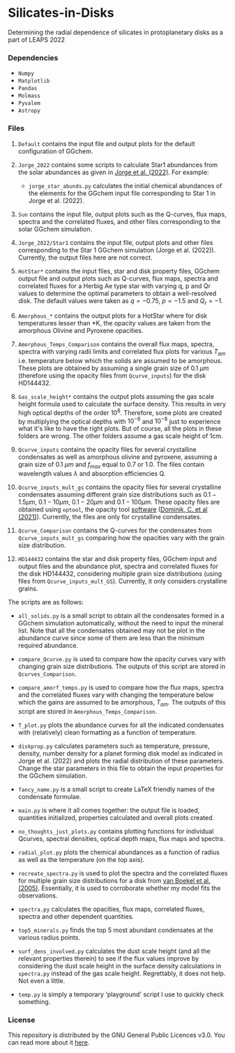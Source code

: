 # Silicates-in-Disks

Determining the radial dependence of silicates in protoplanetary disks as a part of LEAPS 2022

### Dependencies

* `Numpy`
* `Matplotlib`
* `Pandas`
* `Molmass`
* `Pyvalem`
* `Astropy`

### Files

1. `Default` contains the input file and output plots for the default configuration of GGchem.

2. `Jorge_2022` contains some scripts to calculate Star1 abundances from the solar abundances as given in [Jorge et al. (2022)](https://arxiv.org/pdf/2202.13920.pdf). For example:

   * `jorge_star_abunds.py` calculates the initial chemical abundances of the elements for the GGchem input file corresponding to Star 1 in Jorge et al. (2022).
   
3. `Sun` contains the input file, output plots such as the Q-curves, flux maps, spectra and the correlated fluxes, and other files corresponding to the solar GGchem simulation.

4. `Jorge_2022/Star1` contains the input file, output plots and other files corresponding to the Star 1 GGchem simulation (Jorge et al. (2022)). Currently, the output files here are not correct.

5. `HotStar*` contains the input files, star and disk property files, GGchem output file and output plots such as Q-curves, flux maps, spectra and correlated fluxes for a Herbig Ae type star with varying q, p and Qr values to determine the optimal parameters to obtain a well-resolved disk. The default values were taken as $q=-0.75$, $p=-1.5$ and $Q_r=-1$.

6. `Amorphous_*` contains the output plots for a HotStar where for disk temperatures lesser than *K, the opacity values are taken from the amorphous Olivine and Pyroxene opacities.

7. `Amorphous_Temps_Comparison` contains the overall flux maps, spectra, spectra with varying radii limits and correlated flux plots for various $T_{am}$ i.e. temperature below which the solids are assumed to be amorphous. These plots are obtained by assuming a single grain size of 0.1 $\mu m$ (therefore using the opacity files from `Qcurve_inputs`) for the disk HD144432. 

8. `Gas_scale_height*` contains the output plots assuming the gas scale height formula used to calculate the surface density. This results in very high optical depths of the order $10^8$. Therefore, some plots are created by multiplying the optical depths with $10^{-6}$ and $10^{-8}$ just to experience what it's like to have the right plots. But of course, all the plots in these folders are wrong. The other folders assume a gas scale height of 1cm. 

9. `Qcurve_inputs` contains the opacity files for several crystalline condensates as well as amorphous olivine and pyroxene, assuming a grain size of 0.1 $\mu m$ and $f_{max}$ equal to 0.7 or 1.0. The files contain wavelength values $\lambda$ and absorption efficiencies Q.

10. `Qcurve_inputs_mult_gs` contains the opacity files for several crystalline condensates assuming different grain size distributions such as $0.1-1.5 \mu m$, $0.1-10 \mu m$, $0.1-20 \mu m$ and $0.1-100 \mu m$. These opacity files are obtained using `optool`, the opacity tool [software](https://github.com/cdominik/optool) ([Dominik, C. et al (2021)](https://ui.adsabs.harvard.edu/abs/2021ascl.soft04010D)). Currently, the files are only for crystalline condensates.

11. `Qcurve_Comparison` contains the Q-curves for the condensates from `Qcurve_inputs_mult_gs` comparing how the opacities vary with the grain size distribution. 

12. `HD144432` contains the star and disk property files, GGchem input and output files and the abundance plot, spectra and correlated fluxes for the disk HD144432, considering multiple grain size distributions (using files from `Qcurve_inputs_mult_GS`). Currently, it only considers crystalline grains.

The scripts are as follows:

   * `all_solids.py` is a small script to obtain all the condensates formed in a GGchem simulation automatically, without the need to input the mineral list. Note that all the condensates obtained may not be plot in the abundance curve since some of them are less than the minimum required abundance.
   
   * `compare_Qcurve.py` is used to compare how the opacity curves vary with changing grain size distributions. The outputs of this script are stored in `Qcurves_Comparison`. 
   
   * `compare_amorf_temps.py` is used to compare how the flux maps, spectra and the correlated fluxes vary with changing the temperature below which the gains are assumed to be amorphous, $T_{am}$. The outputs of this script are stored in `Amorphous_Temps_Comparison`.

   * `T_plot.py` plots the abundance curves for all the indicated condensates with (relatively) clean formatting as a function of temperature.
    
   * `diskprop.py` calculates parameters such as temperature, pressure, density, number density for a planet forming disk model as indicated in Jorge et al. (2022) and plots the radial distribution of these parameters. Change the star parameters in this file to obtain the input properties for the GGchem simulation.
   
   * `fancy_name.py` is a small script to create LaTeX friendly names of the condensate formulae.
   
   * `main.py` is where it all comes together: the output file is loaded, quantities initialized, properties calculated and overall plots created.
   
   * `no_thoughts_just_plots.py` contains plotting functions for individual Qcurves, spectral densities, optical depth maps, flux maps and spectra.
    
   * `radial_plot.py` plots the chemical abundances as a function of radius as well as the temperature (on the top axis).
   
   * `recreate_spectra.py` is used to plot the spectra and the correlated fluxes for multiple grain size distributions for a disk from [van Boekel et al. (2005)](https://pure.uva.nl/ws/files/2167353/46459_211024y.pdf). Essentially, it is used to corroborate whether my model fits the observations.
   
   * `spectra.py` calculates the opacities, flux maps, correlated fluxes, spectra and other dependent quantities.
   
   * `top5_minerals.py` finds the top 5 most abundant condensates at the various radius points.
   
   * `surf_dens_involved.py` calculates the dust scale height (and all the relevant properties therein) to see if the flux values improve by considering the dust scale height in the surface density calculations in `spectra.py` instead of the gas scale height. Regrettably, it does not help. Not even a little. 
   
   * `temp.py` is simply a temporary 'playground' script I use to quickly check something.

### License 

This repository is distributed by the GNU General Public Licences v3.0. You can read more about it [here](https://github.com/drkndl/Silicates-in-Disks/blob/main/LICENSE).
